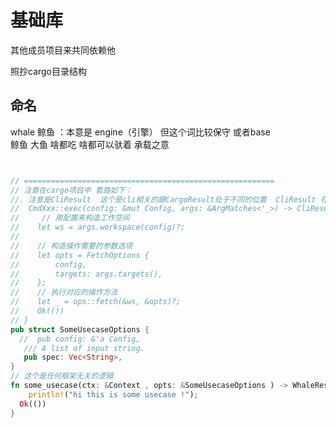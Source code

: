 
基础库 
======
其他成员项目来共同依赖他

照抄cargo目录结构


命名
-----
whale  鲸鱼 ：本意是 engine（引擎）  但这个词比较保守
       或者base  
       鲸鱼 大鱼  啥都吃  啥都可以驮着 承载之意  
  
~~~rust


// ========================================================
// 注意在cargo项目中 套路如下：
//. 注意是CliResult  这个是cli相关的跟CargoResult处于不同的位置  CliResult 在六边形架构中是靠外侧UI的东西
//  CmdXxx::exec(config: &mut Config, args: &ArgMatches<'_>) -> CliResult {
//     // 用配置来构造工作空间
//    let ws = args.workspace(config)?;
//
//    // 构造操作需要的参数选项
//    let opts = FetchOptions {
//        config,
//        targets: args.targets(),
//    };
//    // 执行对应的操作方法
//    let _ = ops::fetch(&ws, &opts)?;
//    Ok(())
// }
pub struct SomeUsecaseOptions {
  //  pub config: &'a Config,
   /// A list of input string.
   pub spec: Vec<String>,
}
// 这个是任何框架无关的逻辑
fn some_usecase(ctx: &Context , opts: &SomeUsecaseOptions ) -> WhaleResult<()>{
    println!("hi this is some usecase !");
  Ok(())
}
~~~